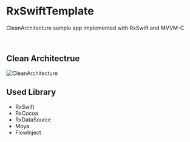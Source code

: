 # RxSwiftTemplate

CleanArchitecture sample app implemented with RxSwift and MVVM-C

</br>

## Clean Architectrue
![CleanArchitecture](https://i.imgur.com/Nk1Mi6Y.png)

## Used Library
* RxSwift
* RxCocoa
* RxDataSource
* Moya
* FlowInject
